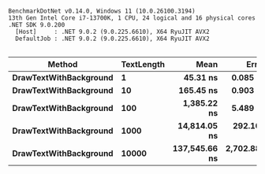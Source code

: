 ```

BenchmarkDotNet v0.14.0, Windows 11 (10.0.26100.3194)
13th Gen Intel Core i7-13700K, 1 CPU, 24 logical and 16 physical cores
.NET SDK 9.0.200
  [Host]     : .NET 9.0.2 (9.0.225.6610), X64 RyuJIT AVX2
  DefaultJob : .NET 9.0.2 (9.0.225.6610), X64 RyuJIT AVX2


```
| Method                 | TextLength | Mean          | Error        | StdDev       |
|----------------------- |----------- |--------------:|-------------:|-------------:|
| **DrawTextWithBackground** | **1**          |      **45.31 ns** |     **0.085 ns** |     **0.075 ns** |
| **DrawTextWithBackground** | **10**         |     **165.45 ns** |     **0.903 ns** |     **0.844 ns** |
| **DrawTextWithBackground** | **100**        |   **1,385.22 ns** |     **5.489 ns** |     **4.584 ns** |
| **DrawTextWithBackground** | **1000**       |  **14,814.05 ns** |   **292.108 ns** |   **647.290 ns** |
| **DrawTextWithBackground** | **10000**      | **137,545.66 ns** | **2,702.884 ns** | **3,789.066 ns** |
